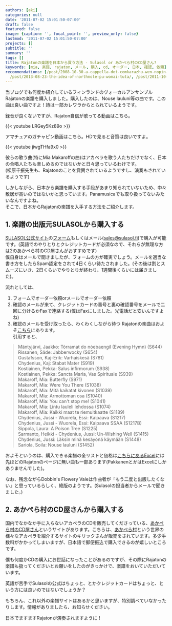```yaml
---
authors: [aki]
categories: null
date: '2011-07-02 15:01:50-07:00'
draft: false
featured: false
image: {caption: '', focal_point: '', preview_only: false}
lastmod: '2011-07-02 15:01:50-07:00'
projects: []
subtitle: ''
summary: ''
tags: []
title: Rajatonの楽譜を日本から買う方法 - Sulasol or あかぺら村のCD屋さん?
keywords: [mia, 楽譜, rajaton, メール, 購入, cd, オーダー, 日本, 確認, 依頼]
recommendations: [/post/2008-10-30-a-cappella-dot-comkarazhu-wen-nopin-gajie-ita/,
  /post/2013-08-23-the-idea-of-northnole-pu-womai-tuta/, /post/2011-10-09-jiu-siburinihe-chang-le-pu-womai-tuta/]
---
```


当ブログでも何度か紹介しているフィンランドのヴォーカルアンサンブル Rajatonの楽譜を購入しました。購入したのは、Nouse lauluni等の曲です。この曲は良い曲ですよ！詩は一部カレワラからとられているようです。

録音が良くないですが、Rajaton自信が歌ってる動画はこちら。

{{< youtube LRGey5Kz89o >}}

 

アマチュアのガチャピン動画はこちら。HDで見ると音質は良いですよ。

{{< youtube jiwgTHfa9x0 >}}

彼らの歌う曲(特にMia Makaroffの曲)はアカペラを歌う人たちだけでなく、日本の合唱人たちも楽しめるのではないかと日々思っているわけです。  
(松原千振先生も、Rajatonのことを賞賛されているようですし、演奏もされているようです)

しかしながら、日本から楽譜を購入する手段があまり知られていないため、中々敷居が高いのではないかと思っています。Panamusicaでも取り扱ってないみたいなんですよね。  
そこで、日本からRajatonの楽譜を入手する方法をご紹介します。

## 1. 楽譜の出版元SULASOLから購入する
[SULASOL公式サイト](http://www.sulasol.fi/en/)の[フォーム](http://www.sulasol.fi/lomakkeet/order.htm)もしくはメール([sales@sulasol.fi](mailto:sales@sulasol.fi))で購入が可能です。(英語でのやりとりとクレジットカードが必須なので、それらが無理な方は2のあかぺら村のCD屋さんがおすすめです)  
僕自身はメールで聞きましたが、フォームの方が確実でしょう。メールを適当な書き方をしたらSpam認定をされて4日くらい待たされました。(その後は割とスムーズにいき、2日くらいでやりとりが終わり、1週間後くらいには届きました)。

流れとしては、

1. フォームでオーダー依頼orメールでオーダー依頼
2. 確認のメールが来て、クレジットカードの番号と裏の確認番号をメールで二回に分けるかFaxで連絡する(僕はFaxにしました。光電話だと安いんですよね)
3. 確認のメールを受け取ったら、わくわくしながら待つ
Rajatonの楽曲はおよそ[こちら](http://www.sulasol.fi/en/sheet/mixed/rajaton/)にあります。  
引用すると、

> Mäntyjärvi, Jaakko: Tórramat do nóebaengil (Evening Hymn) (S644)  
> Rissanen, Säde: Jabberwocky (S654)  
> Gustafsson, Kaj-Erik: Varhaiskesä (S781)  
> Chydenius, Kaj: Stabat Mater (S919)  
> Kostiainen, Pekka: Salus infirmorum (S938)  
> Kostiainen, Pekka: Sancta Maria, Vas Spirituale (S939)  
> Makaroff, Mia: Butterfly (S971)  
> Makaroff, Mia: Were You There (S1038)  
> Makaroff, Mia: Mitä kaikatat kivonen (S1039)  
> Makaroff, Mia: Armottoman osa (S1040)  
> Makaroff, Mia: You can't stop me! (S1041)  
> Makaroff, Mia: Lintu lauleli lehdossa (S1074)  
> Makaroff, Mia: Kaikki maat te riemuitkaatte (S1189)  
> Chydenius, Jussi - Wuorela, Essi: Kaipaava (S1217)  
> Chydenius, Jussi - Wuorela, Essi: Kaipaava SSAA (S1217B)  
> Sippola, Laura: A Poison Tree (S1225)  
> Sarmanto, Heikki - Chydenius, Jussi: Un-Wishing Well (S1415)  
> Chydenius, Jussi: Läksin minä kesäyönä käymään (S1448)  
> Sariola, Soila: Nouse lauluni (S1452)

およそというのは、購入できる楽譜の全リストと価格は[こちらにあるExcel](http://www.sulasol.fi/en/sheet/)には先ほどのRajatonのページに無い曲も一部あります(PakkanenとかはExcelにしかありませんでした)。

なお、残念ながらDobbin's Flowery Valeは作曲者が「もう二度と出版したくない」と思っているらしく、絶版のようです。(Sulasolの担当者からメールで聞きました。)

## 2. あかぺら村のCD屋さんから購入する
国内でなかなか手に入らないアカペラのCDを販売してくださっている、[あかぺら村のCD屋さん](http://acappellacd.cart.fc2.com/)というサイトがあります。こちらは、[あかぺら村](http://acappellavillage.blog103.fc2.com/)という世界の様々なアカペラを紹介するサイトのキリックさんが販売をされています。多少手数料がかかってしまいますが、日本語で郵便振込で購入できるのが嬉しいところです。

僕も何度かCDの購入にお世話になったことがあるのですが、その際にRajatonの楽譜も扱ってくださいとお願いをしたのがきっかけで、楽譜をおいていただいています。

英語が苦手でSulasolの公式はちょっと、とかクレジットカードはちょっと、という方には良いのではないでしょうか？

 

もちろん、これ以外の楽譜サイトはあるかと思いますが、特別調べていなかったりします。情報がありましたら、お知らせください。

日本でますますRajatonが演奏されますように！